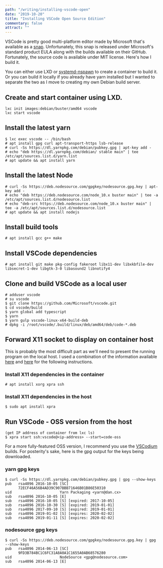 ```yaml
---
path: "/writing/installing-vscode-open"
date: "2019-10-20"
title: "Installing VSCode Open Source Edition"
commentary: false
attract: ""
---
```

VSCode is pretty good multi-platform editor made by Microsoft that's available as a [snap](https://snapcraft.io/vscode).  Unfortunately, this snap is released under Microsoft's standard product EULA along with the builds available on their GitHub.  Fortunately, the source code is available under MIT license.  Here's how I build it.

You can either use LXD or [systemd-nspawn](https://www.freedesktop.org/software/systemd/man/systemd-nspawn.html) to create a container to build it.  Or you can build it locally if you already have yarn installed but I wanted to separate the two as I move to creating my own Debian build server.

## Create and start container using LXD.
```
lxc init images:debian/buster/amd64 vscode
lxc start vscode
```

## Install the latest yarn
```
$ lxc exec vscode -- /bin/bash
# apt install gpg curl apt-transport-https lsb-release
# curl -Ss https://dl.yarnpkg.com/debian/pubkey.gpg | apt-key add -
# echo "deb https://dl.yarnpkg.com/debian/ stable main" | tee /etc/apt/sources.list.d/yarn.list
# apt update && apt install yarn
```

## Install the latest Node
```
# curl -Ss https://deb.nodesource.com/gpgkey/nodesource.gpg.key | apt-key add -
# echo "deb https://deb.nodesource.com/node_10.x buster main" | tee -a /etc/apt/sources.list.d/nodesource.list
# echo "deb-src https://deb.nodesource.com/node_10.x buster main" | tee -a /etc/apt/sources.list.d/nodesource.list
# apt update && apt install nodejs
```

## Install build tools
```
# apt install gcc g++ make 
```

## Install VSCode dependencies
```
# apt install git make pkg-config fakeroot libx11-dev libxkbfile-dev libsecret-1-dev libgtk-3-0 libasound2 libnotify4
```
## Clone and build VSCode as a local user
```
# adduser vscode
# su vscode
$ git clone https://github.com/Microsoft/vscode.git 
$ cd vscode/build
$ yarn global add typescript
$ yarn
$ yarn gulp vscode-linux-x64-build-deb
# dpkg -i /root/vscode/.build/linux/deb/amd64/deb/code-*.deb
```

## Forward X11 socket to display on container host
This is probably the most difficult part as we'll need to present the running program on the local host.  I used a combination of the information available [here](https://github.com/bitsandsalsa/lxd_gui_container) and [here](https://blog.simos.info/how-to-run-graphics-accelerated-gui-apps-in-lxd-containers-on-your-ubuntu-desktop/) for the following instructions.

### Install X11 dependencies in the container
```
# apt install xorg xpra ssh
```

### Install X11 dependencies in the host
```
$ sudo apt install xpra
```

## Run VSCode - OSS version from the host
```
(get IP address of container from lxc ls)
$ xpra start ssh:vscode@<ip-address> --start=code-oss
```

For a more fully-featured OSS version, I recommend you use the [VSCodium](https://vscodium.com/) builds.
For posterity's sake, here is the gpg output for the keys being downloaded.

### yarn gpg keys
```
$ curl -Ss https://dl.yarnpkg.com/debian/pubkey.gpg | gpg --show-keys
pub   rsa4096 2016-10-05 [SC]
      72ECF46A56B4AD39C907BBB71646B01B86E50310
uid                      Yarn Packaging <yarn@dan.cx>
sub   rsa4096 2016-10-05 [E]
sub   rsa4096 2016-10-05 [S] [expired: 2017-10-05]
sub   rsa4096 2016-10-30 [S] [expired: 2019-01-01]
sub   rsa4096 2017-09-10 [S] [expired: 2019-01-01]
sub   rsa4096 2019-01-02 [S] [expires: 2020-02-02]
sub   rsa4096 2019-01-11 [S] [expires: 2020-02-02]
```

### nodesource gpg keys
```
$ curl -Ss https://deb.nodesource.com/gpgkey/nodesource.gpg.key | gpg --show-keys
pub   rsa4096 2014-06-13 [SC]
      9FD3B784BC1C6FC31A8A0A1C1655A0AB68576280
uid                      NodeSource <gpg@nodesource.com>
sub   rsa4096 2014-06-13 [E]
```
